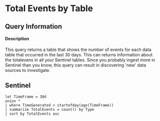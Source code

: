 # Total Events by Table

## Query Information

#### Description
This query returns a table that shows the number of events for each data table that occurred in the last 30 days. This can returns information about the totalevens in all your Sentinel tables. Since you probably ingest more in Sentinel than you know, this query can result in discovering 'new' data sources to investigate.

## Sentinel
```KQL
let TimeFrame = 30d
union *
| where TimeGenerated > startofday(ago(TimeFrame))
| summarize TotalEvents = count() by Type
| sort by TotalEvents asc  
```